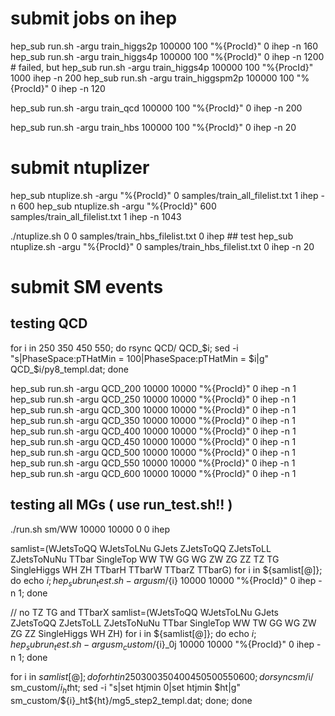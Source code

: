# submit jobs on ihep
hep_sub run.sh -argu train_higgs2p 100000 100 "%{ProcId}" 0 ihep -n 160
hep_sub run.sh -argu train_higgs4p 100000 100 "%{ProcId}" 0 ihep -n 1200 # failed, but 
hep_sub run.sh -argu train_higgs4p 100000 100 "%{ProcId}" 1000 ihep -n 200
hep_sub run.sh -argu train_higgspm2p 100000 100 "%{ProcId}" 0 ihep -n 120

hep_sub run.sh -argu train_qcd 100000 100 "%{ProcId}" 0 ihep -n 200

hep_sub run.sh -argu train_hbs 100000 100 "%{ProcId}" 0 ihep -n 20

# submit ntuplizer

hep_sub ntuplize.sh -argu "%{ProcId}" 0 samples/train_all_filelist.txt 1 ihep -n 600
hep_sub ntuplize.sh -argu "%{ProcId}" 600 samples/train_all_filelist.txt 1 ihep -n 1043

./ntuplize.sh 0 0 samples/train_hbs_filelist.txt 0 ihep ## test
hep_sub ntuplize.sh -argu "%{ProcId}" 0 samples/train_hbs_filelist.txt 0 ihep -n 20

# submit SM events

## testing QCD

for i in 250 350 450 550; do rsync QCD/ QCD_$i; sed -i "s|PhaseSpace:pTHatMin = 100|PhaseSpace:pTHatMin = $i|g" QCD_$i/py8_templ.dat; done

hep_sub run.sh -argu QCD_200 10000 10000 "%{ProcId}" 0 ihep -n 1
hep_sub run.sh -argu QCD_250 10000 10000 "%{ProcId}" 0 ihep -n 1
hep_sub run.sh -argu QCD_300 10000 10000 "%{ProcId}" 0 ihep -n 1
hep_sub run.sh -argu QCD_350 10000 10000 "%{ProcId}" 0 ihep -n 1
hep_sub run.sh -argu QCD_400 10000 10000 "%{ProcId}" 0 ihep -n 1
hep_sub run.sh -argu QCD_450 10000 10000 "%{ProcId}" 0 ihep -n 1
hep_sub run.sh -argu QCD_500 10000 10000 "%{ProcId}" 0 ihep -n 1
hep_sub run.sh -argu QCD_550 10000 10000 "%{ProcId}" 0 ihep -n 1
hep_sub run.sh -argu QCD_600 10000 10000 "%{ProcId}" 0 ihep -n 1

## testing all MGs ( use run_test.sh!! )
./run.sh sm/WW 10000 10000 0 0 ihep

samlist=(WJetsToQQ WJetsToLNu GJets ZJetsToQQ ZJetsToLL ZJetsToNuNu TTbar SingleTop WW TW GG WG ZW ZG ZZ TZ TG SingleHiggs WH ZH TTbarH TTbarW TTbarZ TTbarG)
for i in ${samlist[@]}; do echo $i; hep_sub run_test.sh -argu sm/${i} 10000 10000 "%{ProcId}" 0 ihep -n 1; done

// no TZ TG and TTbarX
samlist=(WJetsToQQ WJetsToLNu GJets ZJetsToQQ ZJetsToLL ZJetsToNuNu TTbar SingleTop WW TW GG WG ZW ZG ZZ SingleHiggs WH ZH)
for i in ${samlist[@]}; do echo $i; hep_sub run_test.sh -argu sm_custom/${i}_0j 10000 10000 "%{ProcId}" 0 ihep -n 1; done


for i in ${samlist[@]}; do for ht in 250 300 350 400 450 500 550 600; do rsync sm/$i/ sm_custom/${i}_ht$ht; sed -i "s|set htjmin 0|set htjmin $ht|g" sm_custom/${i}_ht${ht}/mg5_step2_templ.dat; done; done